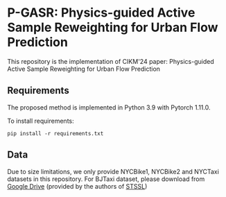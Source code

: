 # P-GASR: Physics-guided Active Sample Reweighting for Urban Flow Prediction
This repository is the implementation of CIKM'24 paper: Physics-guided Active Sample Reweighting for Urban Flow Prediction

## Requirements

The proposed method is implemented in Python 3.9 with Pytorch 1.11.0.

To install requirements:
```setup
pip install -r requirements.txt
```

## Data

Due to size limitations, we only provide NYCBike1, NYCBike2 and NYCTaxi datasets in this repository. For BJTaxi dataset, please download from [Google Drive](https://drive.google.com/file/d/1n0y6X8pWNVwHxtFUuY8WsTYZHwBe9GeS/view?usp=sharing) (provided by the authors of [STSSL](https://github.com/Echo-Ji/ST-SSL))
